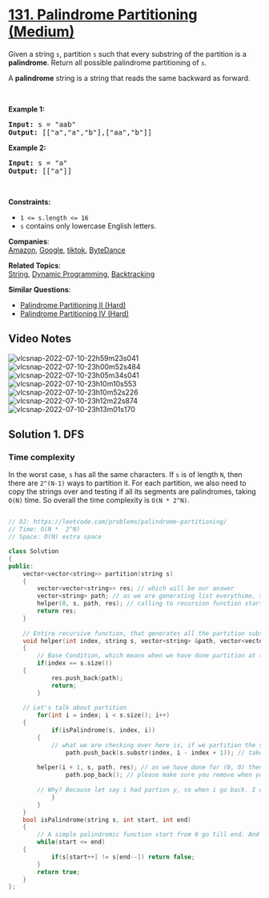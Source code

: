 # [131. Palindrome Partitioning (Medium)](https://leetcode.com/problems/palindrome-partitioning/)

<p>Given a string <code>s</code>, partition <code>s</code> such that every substring of the partition is a <strong>palindrome</strong>. Return all possible palindrome partitioning of <code>s</code>.</p>

<p>A <strong>palindrome</strong> string is a string that reads the same backward as forward.</p>

<p>&nbsp;</p>
<p><strong>Example 1:</strong></p>
<pre><strong>Input:</strong> s = "aab"
<strong>Output:</strong> [["a","a","b"],["aa","b"]]
</pre><p><strong>Example 2:</strong></p>
<pre><strong>Input:</strong> s = "a"
<strong>Output:</strong> [["a"]]
</pre>
<p>&nbsp;</p>
<p><strong>Constraints:</strong></p>

<ul>
	<li><code>1 &lt;= s.length &lt;= 16</code></li>
	<li><code>s</code> contains only lowercase English letters.</li>
</ul>


**Companies**:  
[Amazon](https://leetcode.com/company/amazon), [Google](https://leetcode.com/company/google), [tiktok](https://leetcode.com/company/tiktok), [ByteDance](https://leetcode.com/company/bytedance)

**Related Topics**:  
[String](https://leetcode.com/tag/string/), [Dynamic Programming](https://leetcode.com/tag/dynamic-programming/), [Backtracking](https://leetcode.com/tag/backtracking/)

**Similar Questions**:
* [Palindrome Partitioning II (Hard)](https://leetcode.com/problems/palindrome-partitioning-ii/)
* [Palindrome Partitioning IV (Hard)](https://leetcode.com/problems/palindrome-partitioning-iv/)

## Video Notes


![vlcsnap-2022-07-10-22h59m23s041](https://user-images.githubusercontent.com/37560890/178156115-8482e567-fc65-4fe6-95b7-29ce0c45d6ca.png)
![vlcsnap-2022-07-10-23h00m52s484](https://user-images.githubusercontent.com/37560890/178156117-d6bef48d-a3f4-4c1e-8041-ea0940d165a7.png)
![vlcsnap-2022-07-10-23h05m34s041](https://user-images.githubusercontent.com/37560890/178156119-cad2a4b5-358b-475f-96b7-43af84a4d422.png)
![vlcsnap-2022-07-10-23h10m10s553](https://user-images.githubusercontent.com/37560890/178156120-07cea794-7aaf-41fd-b287-d3ddd38b2096.png)
![vlcsnap-2022-07-10-23h10m52s226](https://user-images.githubusercontent.com/37560890/178156121-99d73db4-5085-475b-affe-603b8e9a52f4.png)
![vlcsnap-2022-07-10-23h12m22s874](https://user-images.githubusercontent.com/37560890/178156124-6c3ee9b0-1926-441f-8596-5bc7a90f482b.png)
![vlcsnap-2022-07-10-23h13m01s170](https://user-images.githubusercontent.com/37560890/178156126-a3751d8b-6744-4209-958b-06a4d85b5917.png)

## Solution 1. DFS

### Time complexity

In the worst case, `s` has all the same characters. If `s` is of length `N`, then there are `2^(N-1)` ways to partition it. For each partition, we also need to copy the strings over and testing if all its segments are palindromes, taking `O(N)` time. So overall the time complexity is `O(N * 2^N)`.

```cpp

// OJ: https://leetcode.com/problems/palindrome-partitioning/
// Time: O(N *  2^N)
// Space: O(N) extra space

class Solution
{
public:
    vector<vector<string>> partition(string s) 
    {
        vector<vector<string>> res; // which will be our answer
        vector<string> path; // as we are generating list everythime, so at the end this will be our list
        helper(0, s, path, res); // calling to recursion function start from index 0 and string s
        return res;
    }
    
    // Entire recursive function, that generates all the partition substring
    void helper(int index, string s, vector<string> &path, vector<vector<string>> &res)
    {
        // Base Condition, which means when we have done partition at the end (n), then add it to our ultimate result
        if(index == s.size())
	{
            res.push_back(path);
            return;
        }
        
	// Let's talk about partition
        for(int i = index; i < s.size(); i++)
	{
            if(isPalindrome(s, index, i))
	    { 
	    	// what we are checking over here is, if we partition the string from index to i Example-(0, 0) is palindrome or not
                path.push_back(s.substr(index, i - index + 1)); // take the substring and store it in our list & call the next substring from index + 1
                
		helper(i + 1, s, path, res); // as we have done for (0, 0) then our next will be from (1)
                path.pop_back(); // please make sure you remove when you backtrack. 
                
		// Why? Because let say i had partion y, so when i go back. I can't have yy
            }
        }
    }
    bool isPalindrome(string s, int start, int end)
    {
    	// A simple palindromic function start from 0 go till end. And basically keep on checking till they don't cross. 
        while(start <= end)
	{
            if(s[start++] != s[end--]) return false;
        }
        return true;
    }
};

```

